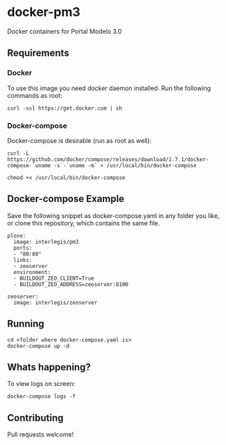 # docker-pm3
Docker containers for Portal Modelo 3.0

## Requirements

### Docker

To use this image you need docker daemon installed. Run the following commands as root:

```
curl -ssl https://get.docker.com | sh
```

### Docker-compose

Docker-compose is desirable (run as root as well):

```
curl -L https://github.com/docker/compose/releases/download/1.7.1/docker-compose-`uname -s`-`uname -m` > /usr/local/bin/docker-compose

chmod +x /usr/local/bin/docker-compose
```

## Docker-compose Example

Save the following snippet as docker-compose.yaml in any folder you like, or clone this repository, which contains the same file.

```
plone:
  image: interlegis/pm3
  ports:
  - "80:80"
  links:
  - zeoserver
  environment:
  - BUILDOUT_ZEO_CLIENT=True
  - BUILDOUT_ZEO_ADDRESS=zeoserver:8100

zeoserver:
  image: interlegis/zeoserver

```

## Running

```
cd <folder where docker-compose.yaml is>
docker-compose up -d
```

## Whats happening?

To view logs on screen:

```
docker-compose logs -f
```

## Contributing

Pull requests welcome!
